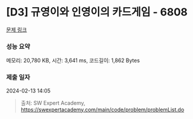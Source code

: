 # [D3] 규영이와 인영이의 카드게임 - 6808 

[문제 링크](https://swexpertacademy.com/main/code/problem/problemDetail.do?contestProbId=AWgv9va6HnkDFAW0) 

### 성능 요약

메모리: 20,780 KB, 시간: 3,641 ms, 코드길이: 1,862 Bytes

### 제출 일자

2024-02-13 14:05



> 출처: SW Expert Academy, https://swexpertacademy.com/main/code/problem/problemList.do